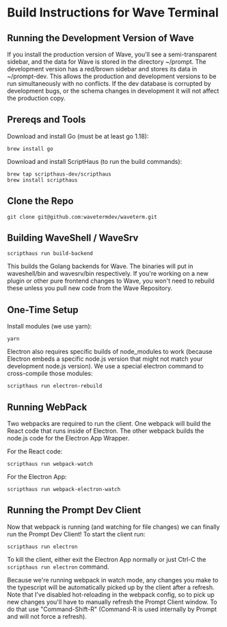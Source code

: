 # Build Instructions for Wave Terminal

## Running the Development Version of Wave

If you install the production version of Wave, you'll see a semi-transparent sidebar, and the data for Wave is stored in the directory ~/prompt.  The development version has a red/brown sidebar and stores its data in ~/prompt-dev.  This allows the production and development versions to be run simultaneously with no conflicts.  If the dev database is corrupted by development bugs, or the schema changes in development it will not affect the production copy.

## Prereqs and Tools

Download and install Go (must be at least go 1.18):
```
brew install go
```

Download and install ScriptHaus (to run the build commands):
```
brew tap scripthaus-dev/scripthaus
brew install scripthaus
```

## Clone the Repo

```
git clone git@github.com:wavetermdev/waveterm.git
```

## Building WaveShell / WaveSrv

```
scripthaus run build-backend
```

This builds the Golang backends for Wave.  The binaries will put in waveshell/bin and wavesrv/bin respectively.  If you're working on a new plugin or other pure frontend changes to Wave, you won't need to rebuild these unless you pull new code from the Wave Repository.

## One-Time Setup

Install modules (we use yarn):
```
yarn
```

Electron also requires specific builds of node_modules to work (because Electron embeds a specific node.js version that might not match your development node.js version).  We use a special electron command to cross-compile those modules:

```
scripthaus run electron-rebuild
```

## Running WebPack

Two webpacks are required to run the client.  One webpack will build the React code that runs inside of Electron.  The other webpack builds the node.js code for the Electron App Wrapper.

For the React code:
```
scripthaus run webpack-watch
```

For the Electron App:
```
scripthaus run webpack-electron-watch
```

## Running the Prompt Dev Client

Now that webpack is running (and watching for file changes) we can finally run the Prompt Dev Client!  To start the client run:
```
scripthaus run electron
```

To kill the client, either exit the Electron App normally or just Ctrl-C the ```scripthaus run electron``` command.

Because we're running webpack in watch mode, any changes you make to the typescript will be automatically picked up by the client after a refresh.  Note that I've disabled hot-reloading in the webpack config, so to pick up new changes you'll have to manually refresh the Prompt Client window.  To do that use "Command-Shift-R" (Command-R is used internally by Prompt and will not force a refresh).


